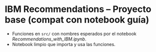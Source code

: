 # IBM Recommendations – Proyecto base (compat con notebook guía)

- Funciones en `src/` con nombres esperados por el notebook *Recommendations_with_IBM.ipynb*.
- Notebook limpio que importa y usa las funciones.
